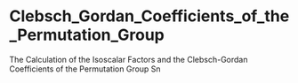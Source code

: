 # Clebsch_Gordan_Coefficients_of_the_Permutation_Group
The Calculation of the Isoscalar Factors and the Clebsch-Gordan Coefficients of the Permutation Group Sn
